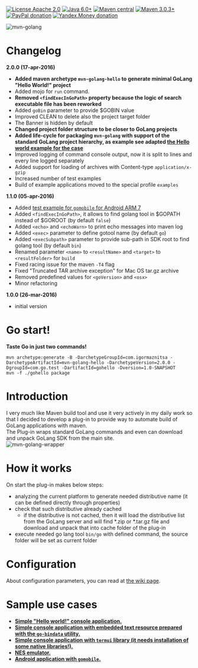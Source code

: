 [![License Apache 2.0](https://img.shields.io/badge/license-Apache%20License%202.0-green.svg)](http://www.apache.org/licenses/LICENSE-2.0)
[![Java 6.0+](https://img.shields.io/badge/java-6.0%2b-green.svg)](http://www.oracle.com/technetwork/java/javase/downloads/index.html)
[![Maven central](https://maven-badges.herokuapp.com/maven-central/com.igormaznitsa/mvn-golang-wrapper/badge.svg)](http://search.maven.org/#artifactdetails|com.igormaznitsa|mvn-golang-wrapper|2.0.0|jar)
[![Maven 3.0.3+](https://img.shields.io/badge/maven-3.0.3%2b-green.svg)](https://maven.apache.org/)
[![PayPal donation](https://img.shields.io/badge/donation-PayPal-red.svg)](https://www.paypal.com/cgi-bin/webscr?cmd=_s-xclick&hosted_button_id=AHWJHJFBAWGL2)
[![Yandex.Money donation](https://img.shields.io/badge/donation-Я.деньги-yellow.svg)](https://money.yandex.ru/embed/small.xml?account=41001158080699&quickpay=small&yamoney-payment-type=on&button-text=01&button-size=l&button-color=orange&targets=%D0%9F%D0%BE%D0%B6%D0%B5%D1%80%D1%82%D0%B2%D0%BE%D0%B2%D0%B0%D0%BD%D0%B8%D0%B5+%D0%BD%D0%B0+%D0%BF%D1%80%D0%BE%D0%B5%D0%BA%D1%82%D1%8B+%D1%81+%D0%BE%D1%82%D0%BA%D1%80%D1%8B%D1%82%D1%8B%D0%BC+%D0%B8%D1%81%D1%85%D0%BE%D0%B4%D0%BD%D1%8B%D0%BC+%D0%BA%D0%BE%D0%B4%D0%BE%D0%BC&default-sum=100&successURL=)

![mvn-golang](https://raw.githubusercontent.com/raydac/mvn-golang/master/assets/mvngolang.png)

# Changelog
__2.0.0 (17-apr-2016)__
- __Added maven archetype `mvn-golang-hello` to generate minimal GoLang "Hello World!" project__
- Added mojo for `run` command.
- __Removed `<findExecInGoPath>` property because the logic of search executable file has been reworked__
- Added `goBin` parameter to provide $GOBIN value
- Improved CLEAN to delete also the project target folder
- The Banner is hidden by default
- __Changed project folder structure to be closer to GoLang projects__
- __Added life-cycle for packaging `mvn-golang` with support of the standard GoLang project hierarchy, as example see adapted [the Hello world example for the case](https://github.com/raydac/mvn-golang/blob/master/mvn-golang-examples/mvn-golang-example-helloworld/pom.xml)__
- Improved logging of command console output, now it is split to lines and every line logged separately
- Added support for loading of archives with Content-type `application/x-gzip`
- Increased number of test examples
- Build of example applications moved to the special profile `examples`

__1.1.0 (05-apr-2016)__
- Added [test example for `gomobile` for Android ARM 7](https://github.com/raydac/mvn-golang/tree/master/mvn-golang-examples/mvn-golang-example-gomobile) 
- Added `<findExecInGoPath>`, it allows to find golang tool in $GOPATH instead of $GOROOT (by default `false`)
- Added `<echo>` and `<echoWarn>` to print echo messages into maven log
- Added `<exec>` parameter to define gotool name (by default `go`)
- Added `<execSubpath>` parameter to provide sub-path in SDK root to find golang tool (by default `bin`)
- Renamed parameter `<name>` to `<resultName>` and `<target>` to `<resultFolder>` for `build`
- Fixed racing issue for the maven `-T4` flag
- Fixed "Truncated TAR archive exception" for Mac OS tar.gz archive
- Removed predefined values for `<goVersion>` and `<osx>`
- Minor refactoring

__1.0.0 (26-mar-2016)__
- initial version

# Go start!
__Taste Go in just two commands!__
```
mvn archetype:generate -B -DarchetypeGroupId=com.igormaznitsa -DarchetypeArtifactId=mvn-golang-hello -DarchetypeVersion=2.0.0 -DgroupId=com.go.test -DartifactId=gohello -Dversion=1.0-SNAPSHOT
mvn -f ./gohello package
```

# Introduction
I very much like Maven build tool and use it very actively in my daily work so that I decided to develop a plug-in to provide way to automate build of GoLang applications with maven.   
The Plug-in wraps standard GoLang commands and even can download and unpack GoLang SDK from the main site.   
![mvn-golang-wrapper](https://raw.githubusercontent.com/raydac/mvn-golang/master/assets/doc_common.png)

# How it works
On start the plug-in makes below steps:
- analyzing the current platform to generate needed distributive name (it can be defined directly through properties)
- check that such distributive already cached
  - if the distributive is not cached, then it will load the distributive list from the GoLang server and will find *.zip or *.tar.gz file and download and unpack that into cache folder of the plug-in
- execute needed go lang tool `bin/go` with defined command, the source folder will be set as current folder

# Configuration 

About configuration parameters, you can read at [the wiki page](https://github.com/raydac/mvn-golang/wiki/PluginConfigParameters).

# Sample use cases
 - __[Simple "Hello world!" console application.](https://github.com/raydac/mvn-golang/tree/master/mvn-golang-examples/mvn-golang-example-helloworld)__
 - __[Simple console application with embedded text resource prepared with the `go-bindata` utility.](https://github.com/raydac/mvn-golang/tree/master/mvn-golang-examples/mvn-golang-example-genbindata)__
 - __[Simple console application with `termui` library (it needs installation of some native libraries!).](https://github.com/raydac/mvn-golang/tree/master/mvn-golang-examples/mvn-golang-example-termui)__
 - __[NES emulator.](https://github.com/raydac/mvn-golang/tree/master/mvn-golang-examples/mvn-golang-example-nes)__
 - __[Android application with `gomobile`.](https://github.com/raydac/mvn-golang/tree/master/mvn-golang-examples/mvn-golang-example-gomobile)__
